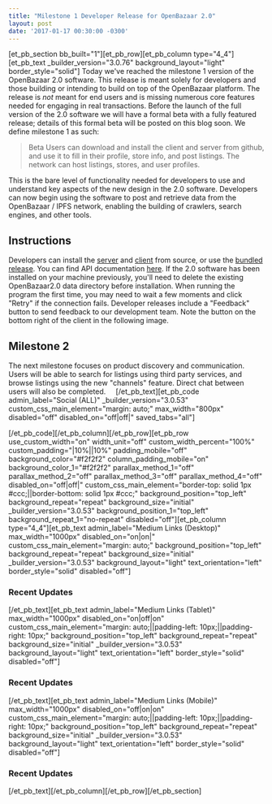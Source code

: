 ```yaml
---
title: "Milestone 1 Developer Release for OpenBazaar 2.0" 
layout: post
date: '2017-01-17 00:30:00 -0300'
---
```

        
\[et\_pb\_section bb\_built="1"\]\[et\_pb\_row\]\[et\_pb\_column type="4\_4"\]\[et\_pb\_text \_builder\_version="3.0.76" background\_layout="light" border\_style="solid"\] Today we've reached the milestone 1 version of the OpenBazaar 2.0 software. This release is meant solely for developers and those building or intending to build on top of the OpenBazaar platform. The release is _not_ meant for end users and is missing numerous core features needed for engaging in real transactions. Before the launch of the full version of the 2.0 software we will have a formal beta with a fully featured release; details of this formal beta will be posted on this blog soon. We define milestone 1 as such:

> Beta Users can download and install the client and server from github, and use it to fill in their profile, store info, and post listings. The network can host listings, stores, and user profiles.

This is the bare level of functionality needed for developers to use and understand key aspects of the new design in the 2.0 software. Developers can now begin using the software to post and retrieve data from the OpenBazaar / IPFS network, enabling the building of crawlers, search engines, and other tools.

Instructions
------------

Developers can install the [server](https://github.com/OpenBazaar/openbazaar-go) and [client](https://github.com/OpenBazaar/openbazaar-desktop) from source, or use the [bundled release](https://github.com/OpenBazaar/openbazaar-desktop/releases). You can find API documentation [here](https://cpacia.github.io/). If the 2.0 software has been installed on your machine previously, you'll need to delete the existing OpenBazaar2.0 data directory before installation. When running the program the first time, you may need to wait a few moments and click "Retry" if the connection fails. Developer releases include a "Feedback" button to send feedback to our development team. Note the button on the bottom right of the client in the following image.

Milestone 2
-----------

The next milestone focuses on product discovery and communication. Users will be able to search for listings using third party services, and browse listings using the new "channels" feature. Direct chat between users will also be completed.     \[/et\_pb\_text\]\[et\_pb\_code admin\_label="Social (ALL)" \_builder\_version="3.0.53" custom\_css\_main\_element="margin: auto;" max\_width="800px" disabled="off" disabled\_on="off|off|" saved\_tabs="all"\]<div width="100%" style="margin: 0 auto !important;"><!-- \[et\_pb\_line\_break\_holder\] --><!-- \[et\_pb\_line\_break\_holder\] --><div class="a2a\_kit a2a\_kit\_size\_32 a2a\_default\_style"><!-- \[et\_pb\_line\_break\_holder\] --> <a class="a2a\_button\_tumblr"></a><!-- \[et\_pb\_line\_break\_holder\] --> <a class="a2a\_button\_facebook"></a><!-- \[et\_pb\_line\_break\_holder\] --> <a class="a2a\_button\_twitter"></a><!-- \[et\_pb\_line\_break\_holder\] --> <a class="a2a\_dd" href="https://www.addtoany.com/share"></a><!-- \[et\_pb\_line\_break\_holder\] --></div><!-- \[et\_pb\_line\_break\_holder\] --><!-- \[et\_pb\_line\_break\_holder\] --><script async src="https://static.addtoany.com/menu/page.js"></script><!-- \[et\_pb\_line\_break\_holder\] --><!-- \[et\_pb\_line\_break\_holder\] --></div>\[/et\_pb\_code\]\[/et\_pb\_column\]\[/et\_pb\_row\]\[et\_pb\_row use\_custom\_width="on" width\_unit="off" custom\_width\_percent="100%" custom\_padding="|10%||10%" padding\_mobile="off" background\_color="#f2f2f2" column\_padding\_mobile="on" background\_color\_1="#f2f2f2" parallax\_method\_1="off" parallax\_method\_2="off" parallax\_method\_3="off" parallax\_method\_4="off" disabled\_on="off|off|" custom\_css\_main\_element="border-top: solid 1px #ccc;||border-bottom: solid 1px #ccc;" background\_position="top\_left" background\_repeat="repeat" background\_size="initial" \_builder\_version="3.0.53" background\_position\_1="top\_left" background\_repeat\_1="no-repeat" disabled="off"\]\[et\_pb\_column type="4\_4"\]\[et\_pb\_text admin\_label="Medium Links (Desktop)" max\_width="1000px" disabled\_on="on|on|" custom\_css\_main\_element="margin: auto;" background\_position="top\_left" background\_repeat="repeat" background\_size="initial" \_builder\_version="3.0.53" background\_layout="light" text\_orientation="left" border_style="solid" disabled="off"\]

### Recent Updates

\[/et\_pb\_text\]\[et\_pb\_text admin\_label="Medium Links (Tablet)" max\_width="1000px" disabled\_on="on|off|on" custom\_css\_main\_element="margin: auto;||padding-left: 10px;||padding-right: 10px;" background\_position="top\_left" background\_repeat="repeat" background\_size="initial" \_builder\_version="3.0.53" background\_layout="light" text\_orientation="left" border_style="solid" disabled="off"\]

### Recent Updates

\[/et\_pb\_text\]\[et\_pb\_text admin\_label="Medium Links (Mobile)" max\_width="1000px" disabled\_on="off|on|on" custom\_css\_main\_element="margin: auto;||padding-left: 10px;||padding-right: 10px;" background\_position="top\_left" background\_repeat="repeat" background\_size="initial" \_builder\_version="3.0.53" background\_layout="light" text\_orientation="left" border_style="solid" disabled="off"\]

### Recent Updates

\[/et\_pb\_text\]\[/et\_pb\_column\]\[/et\_pb\_row\]\[/et\_pb\_section\]